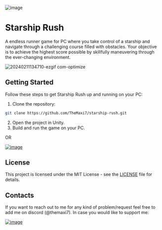 ![image](https://img.shields.io/badge/Unity-100000?style=for-the-badge&logo=unity&logoColor=white) 

# Starship Rush
A endless runner game for PC where you take control of a starship and navigate through a challenging course filled with obstacles. Your objective is to achieve the highest score possible by skillfully maneuvering through the ever-changing environment.

![20240211134710-ezgif com-optimize](https://github.com/TheMaxi7/starship-rush/assets/102146744/866cfb83-ee79-41a3-b7a3-ef627d7337e9)


## Getting Started
Follow these steps to get Starship Rush up and running on your PC:

1. Clone the repository:
```bash 
git clone https://github.com/TheMaxi7/starship-rush.git
```
2. Open the project in Unity.
3. Build and run the game on your PC.

OR

[![image](https://img.shields.io/badge/Itch.io-FA5C5C?style=for-the-badge&logo=itchdotio&logoColor=white)](https://dee-ay-games.itch.io/starship-rush)

## License

This project is licensed under the MIT License - see the [LICENSE](https://github.com/TheMaxi7/starship-rush/blob/main/LICENSE) file for details.

## Contacts

If you want to reach out to me for any kind of problem/request feel free to add me on discord (@themaxi7).
In case you would like to support me:

[![image](https://img.shields.io/badge/PayPal-00457C?style=for-the-badge&logo=paypal&logoColor=white)](https://paypal.me/Altaro97?country.x=IT&locale.x=it_IT)

